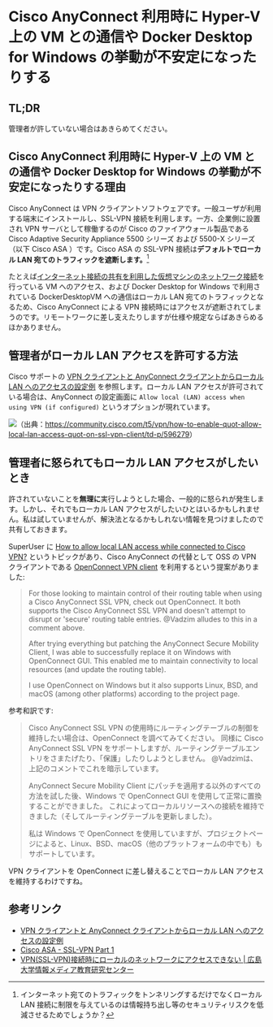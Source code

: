 # Cisco AnyConnect 利用時に Hyper-V 上の VM との通信や Docker Desktop for Windows の挙動が不安定になったりする


## TL;DR

管理者が許していない場合はあきらめてください。

## Cisco AnyConnect 利用時に Hyper-V 上の VM との通信や Docker Desktop for Windows の挙動が不安定になったりする理由

Cisco AnyConnect は VPN クライアントソフトウェアです。一般ユーザが利用する端末にインストールし、SSL-VPN 接続を利用します。一方、企業側に設置され VPN サーバとして稼働するのが Cisco のファイアウォール製品である Cisco Adaptive Security Appliance 5500 シリーズ および 5500-X シリーズ（以下 Cisco ASA ）です。Cisco ASA の SSL-VPN 接続は**デフォルトでローカル LAN 宛てのトラフィックを遮断します。**[^1]

[^1]: インターネット宛てのトラフィックをトンネリングするだけでなくローカル LAN 接続に制限を与えているのは情報持ち出し等のセキュリティリスクを低減させるためでしょうか？

たとえば[インターネット接続の共有を利用した仮想マシンのネットワーク接続](https://www.gmo.jp/report/single/?art_id=212)を行っている VM へのアクセス、および Docker Desktop for Windows で利用されている DockerDesktopVM への通信はローカル LAN 宛てのトラフィックとなるため、Cisco AnyConnect による VPN 接続時にはアクセスが遮断されてしまうのです。リモートワークに差し支えたりしますが仕様や規定ならばあきらめるほかありません。

## 管理者がローカル LAN アクセスを許可する方法

Cisco サポートの [VPN クライアントと AnyConnect クライアントからローカル LAN へのアクセスの設定例](https://www.cisco.com/c/ja_jp/support/docs/security/asa-5500-x-series-next-generation-firewalls/70847-local-lan-pix-asa.html) を参照します。ローカル LAN アクセスが許可されている場合は、AnyConnect の設定画面に `Allow local (LAN) access when using VPN (if configured)` というオプションが現れています。

![](https://www.cisco.com/c/dam/en/us/support/docs/security/asa-5500-x-series-next-generation-firewalls/70847-local-lan-pix-asa-13.gif)（出典：<https://community.cisco.com/t5/vpn/how-to-enable-quot-allow-local-lan-access-quot-on-ssl-vpn-client/td-p/596279>）

## 管理者に怒られてもローカル LAN アクセスがしたいとき

許されていないことを**無理に**実行しようとした場合、一般的に怒られが発生します。しかし、それでもローカル LAN アクセスがしたいひとはいるかもしれません。私は試していませんが、解決法となるかもしれない情報を見つけましたので共有しておきます。

SuperUser に [How to allow local LAN access while connected to Cisco VPN?](https://superuser.com/questions/284709/how-to-allow-local-lan-access-while-connected-to-cisco-vpn) というトピックがあり、Cisco AnyConnect の代替として OSS の VPN クライアントである [OpenConnect VPN client](https://www.infradead.org/openconnect/) を利用するという提案がありました:

>For those looking to maintain control of their routing table when using a Cisco AnyConnect SSL VPN, check out OpenConnect. It both supports the Cisco AnyConnect SSL VPN and doesn't attempt to disrupt or 'secure' routing table entries. @Vadzim alludes to this in a comment above.
>
>After trying everything but patching the AnyConnect Secure Mobility Client, I was able to successfully replace it on Windows with OpenConnect GUI. This enabled me to maintain connectivity to local resources (and update the routing table).
>
>I use OpenConnect on Windows but it also supports Linux, BSD, and macOS (among other platforms) according to the project page.

参考和訳です:

>Cisco AnyConnect SSL VPN の使用時にルーティングテーブルの制御を維持したい場合は、OpenConnect を調べてみてください。 同様に Cisco AnyConnect SSL VPN をサポートしますが、ルーティングテーブルエントリをさまたげたり、「保護」したりしようとしません。 @Vadzimは、上記のコメントでこれを暗示しています。
>
>AnyConnect Secure Mobility Client にパッチを適用する以外のすべての方法を試した後、Windows で OpenConnect GUI を使用して正常に置換することができました。 これによってローカルリソースへの接続を維持できました（そしてルーティングテーブルを更新しました）。
>
>私は Windows で OpenConnect を使用していますが、プロジェクトページによると、Linux、BSD、macOS（他のプラットフォームの中でも）もサポートしています。

VPN クライアントを OpenConnect に差し替えることでローカル LAN アクセスを維持するわけですね。

## 参考リンク

* [VPN クライアントと AnyConnect クライアントからローカル LAN へのアクセスの設定例
](https://www.cisco.com/c/ja_jp/support/docs/security/asa-5500-x-series-next-generation-firewalls/70847-local-lan-pix-asa.html)
* [Cisco ASA - SSL-VPN Part 1](https://www.infraexpert.com/study/ciscoasa12.html)
* [VPN(SSL-VPN)接続時にローカルのネットワークにアクセスできない |
 広島大学情報メディア教育研究センター](https://www.media.hiroshima-u.ac.jp/helpdesk/faq/network/sslvpn-local-accsess)
